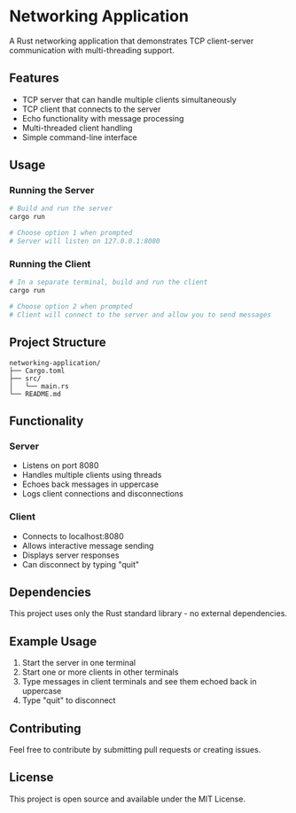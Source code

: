 # Networking Application

A Rust networking application that demonstrates TCP client-server communication with multi-threading support.

## Features

- TCP server that can handle multiple clients simultaneously
- TCP client that connects to the server
- Echo functionality with message processing
- Multi-threaded client handling
- Simple command-line interface

## Usage

### Running the Server

```bash
# Build and run the server
cargo run

# Choose option 1 when prompted
# Server will listen on 127.0.0.1:8080
```

### Running the Client

```bash
# In a separate terminal, build and run the client
cargo run

# Choose option 2 when prompted
# Client will connect to the server and allow you to send messages
```

## Project Structure

```
networking-application/
├── Cargo.toml
├── src/
│   └── main.rs
└── README.md
```

## Functionality

### Server
- Listens on port 8080
- Handles multiple clients using threads
- Echoes back messages in uppercase
- Logs client connections and disconnections

### Client
- Connects to localhost:8080
- Allows interactive message sending
- Displays server responses
- Can disconnect by typing "quit"

## Dependencies

This project uses only the Rust standard library - no external dependencies.

## Example Usage

1. Start the server in one terminal
2. Start one or more clients in other terminals
3. Type messages in client terminals and see them echoed back in uppercase
4. Type "quit" to disconnect

## Contributing

Feel free to contribute by submitting pull requests or creating issues.

## License

This project is open source and available under the MIT License.
